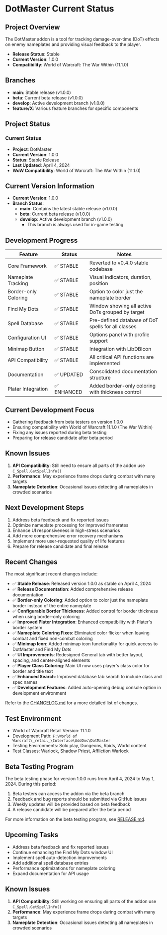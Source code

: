 # DotMaster Current Status

## Project Overview

The DotMaster addon is a tool for tracking damage-over-time (DoT) effects on enemy nameplates and providing visual feedback to the player.

- **Release Status**: Stable
- **Current Version**: 1.0.0
- **Compatibility**: World of Warcraft: The War Within (11.1.0)

## Branches

- **main**: Stable release (v1.0.0)
- **beta**: Current beta release (v1.0.0)
- **develop**: Active development branch (v1.0.0)
- **feature/X**: Various feature branches for specific components

## Project Status

### Current Status
- **Project**: DotMaster
- **Current Version**: 1.0.0
- **Status**: Stable Release
- **Last Updated**: April 4, 2024
- **WoW Compatibility**: World of Warcraft: The War Within (11.1.0)

## Current Version Information

- **Current Version**: 1.0.0
- **Branch Status**:
  - **main**: Contains the latest stable release (v1.0.0)
  - **beta**: Current beta release (v1.0.0)
  - **develop**: Active development branch (v1.0.0)
    - This branch is always used for in-game testing

## Development Progress

| Feature | Status | Notes |
|---------|--------|-------|
| Core Framework | ✅ STABLE | Reverted to v0.4.0 stable codebase |
| Nameplate Tracking | ✅ STABLE | Visual indicators, duration, position |
| Border-only Coloring | ✅ STABLE | Option to color just the nameplate border |
| Find My Dots | ✅ STABLE | Window showing all active DoTs grouped by target |
| Spell Database | ✅ STABLE | Pre-defined database of DoT spells for all classes |
| Configuration UI | ✅ STABLE | Options panel with profile support |
| Minimap Button | ✅ STABLE | Integration with LibDBIcon |
| API Compatibility | ✅ STABLE | All critical API functions are implemented |
| Documentation | ✅ UPDATED | Consolidated documentation structure |
| Plater Integration | ✅ ENHANCED | Added border-only coloring with thickness control |

## Current Development Focus

- Gathering feedback from beta testers on version 1.0.0
- Ensuring compatibility with World of Warcraft 11.1.0 (The War Within)
- Fixing any issues reported during beta testing
- Preparing for release candidate after beta period

## Known Issues

1. **API Compatibility**: Still need to ensure all parts of the addon use `C_Spell.GetSpellInfo()`
2. **Performance**: May experience frame drops during combat with many targets
3. **Nameplate Detection**: Occasional issues detecting all nameplates in crowded scenarios

## Next Development Steps

1. Address beta feedback and fix reported issues
2. Optimize nameplate processing for improved framerates
3. Enhance UI responsiveness in high-stress scenarios
4. Add more comprehensive error recovery mechanisms
5. Implement more user-requested quality of life features
6. Prepare for release candidate and final release

## Recent Changes

The most significant recent changes include:

- ✅ **Stable Release**: Released version 1.0.0 as stable on April 4, 2024
- ✅ **Release Documentation**: Added comprehensive release documentation
- ✅ **Border-only Coloring**: Added option to color just the nameplate border instead of the entire nameplate
- ✅ **Configurable Border Thickness**: Added control for border thickness when using border-only coloring
- ✅ **Improved Plater Integration**: Enhanced compatibility with Plater's border system
- ✅ **Nameplate Coloring Fixes**: Eliminated color flicker when leaving combat and fixed non-combat coloring
- ✅ **Minimap Icon**: Added minimap icon functionality for quick access to DotMaster and Find My Dots
- ✅ **UI Improvements**: Redesigned General tab with better layout, spacing, and center-aligned elements
- ✅ **Player Class Coloring**: Main UI now uses player's class color for border and title text
- ✅ **Enhanced Search**: Improved database tab search to include class and spec names
- ✅ **Development Features**: Added auto-opening debug console option in development environment

Refer to the [CHANGELOG.md](CHANGELOG.md) for a more detailed list of changes.

## Test Environment

- World of Warcraft Retail Version: 11.1.0
- Development Path: `F:\World of Warcraft\_retail_\Interface\AddOns\DotMaster`
- Testing Environments: Solo play, Dungeons, Raids, World content
- Test Classes: Warlock, Shadow Priest, Affliction Warlock

## Beta Testing Program

The beta testing phase for version 1.0.0 runs from April 4, 2024 to May 1, 2024. During this period:

1. Beta testers can access the addon via the beta branch
2. Feedback and bug reports should be submitted via GitHub issues
3. Weekly updates will be provided based on beta feedback
4. A release candidate will be prepared after the beta period

For more information on the beta testing program, see [RELEASE.md](RELEASE.md).

## Upcoming Tasks

- Address beta feedback and fix reported issues
- Continue enhancing the Find My Dots window UI
- Implement spell auto-detection improvements
- Add additional spell database entries
- Performance optimizations for nameplate coloring
- Expand documentation for API usage

## Known Issues

1. **API Compatibility**: Still working on ensuring all parts of the addon use `C_Spell.GetSpellInfo()`
2. **Performance**: May experience frame drops during combat with many targets
3. **Nameplate Detection**: Occasional issues detecting all nameplates in crowded scenarios 